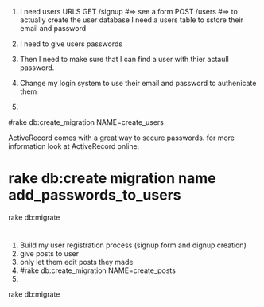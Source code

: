 1. I need users 
  URLS 
    GET /signup #=> see a form 
    POST /users #=> to actually create the user 
  database 
    I need a users table to sstore their email and password

2. I need to give users passwords 
3. Then I need to make sure that I can find a user with thier actaull password. 
4. Change my login system to use their email and password to authenicate them
5. 
#rake db:create_migration NAME=create_users


ActiveRecord comes with a great way to secure passwords.
for more information look at ActiveRecord online.

# rake db:create migration name add_passwords_to_users
rake db:migrate
#

1. Build my user registration process (signup form and dignup creation)
2. give posts to user 
3. only let them edit posts they made 
4. #rake db:create_migration NAME=create_posts
5. 
rake db:migrate
